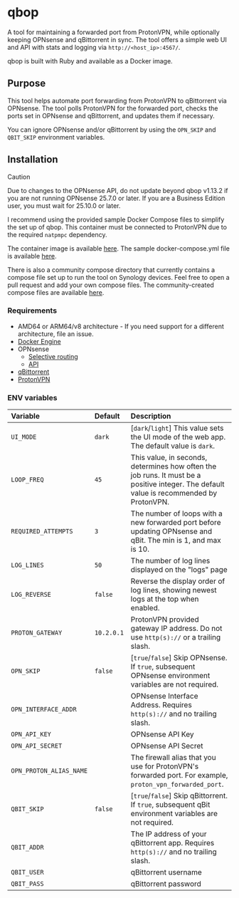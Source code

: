 # qbop
A tool for maintaining a forwarded port from ProtonVPN, while optionally keeping OPNsense and qBittorrent in sync. The tool offers a simple web UI and API with stats and logging via `http://<host_ip>:4567/`.

qbop is built with Ruby and available as a Docker image.

## Purpose
This tool helps automate port forwarding from ProtonVPN to qBittorrent via OPNsense. The tool polls ProtonVPN for the forwarded port, checks the ports set in OPNsense and qBittorrent, and updates them if necessary.

You can ignore OPNsense and/or qBittorrent by using the `OPN_SKIP` and `QBIT_SKIP` environment variables.

## Installation
> [!CAUTION]
> Due to changes to the OPNsense API, do not update beyond qbop v1.13.2 if you are not running OPNsense 25.7.0 or later. If you are a Business Edition user, you must wait for 25.10.0 or later.

I recommend using the provided sample Docker Compose files to simplify the set up of qbop. This container must be connected to ProtonVPN due to the required `natpmpc` dependency.

The container image is available [here](https://github.com/clajiness/qbop/pkgs/container/qbop). The sample docker-compose.yml file is available [here](https://github.com/clajiness/qbop/blob/main/docker-compose/docker-compose.yml).

There is also a community compose directory that currently contains a compose file set up to run the tool on Synology devices. Feel free to open a pull request and add your own compose files. The community-created compose files are available [here](https://github.com/clajiness/qbop/blob/main/docker-compose/community/).

### Requirements
* AMD64 or ARM64/v8 architecture - If you need support for a different architecture, file an issue.
* [Docker Engine](https://docs.docker.com/engine/install/)
* OPNsense
    * [Selective routing](https://docs.opnsense.org/manual/how-tos/wireguard-selective-routing.html)
    * [API](https://docs.opnsense.org/development/how-tos/api.html)
* [qBittorrent](https://www.qbittorrent.org/)
* [ProtonVPN](https://protonvpn.com/support/port-forwarding)

### ENV variables
| Variable | Default | Description |
| :--- | :--- | :--- |
| `UI_MODE` | `dark` | [`dark`/`light`] This value sets the UI mode of the web app. The default value is `dark`. |
| `LOOP_FREQ` | `45` | This value, in seconds, determines how often the job runs. It must be a positive integer. The default value is recommended by ProtonVPN. |
| `REQUIRED_ATTEMPTS` | `3` | The number of loops with a new forwarded port before updating OPNsense and qBit. The min is 1, and max is 10. |
| `LOG_LINES` | `50` | The number of log lines displayed on the "logs" page |
| `LOG_REVERSE` | `false` | Reverse the display order of log lines, showing newest logs at the top when enabled. |
| `PROTON_GATEWAY` | `10.2.0.1` | ProtonVPN provided gateway IP address. Do not use `http(s)://` or a trailing slash. |
| `OPN_SKIP` | `false` | [`true`/`false`] Skip OPNsense. If `true`, subsequent OPNsense environment variables are not required. |
| `OPN_INTERFACE_ADDR` | | OPNsense Interface Address. Requires `http(s)://` and no trailing slash. |
| `OPN_API_KEY` | | OPNsense API Key |
| `OPN_API_SECRET` | | OPNsense API Secret |
| `OPN_PROTON_ALIAS_NAME` | | The firewall alias that you use for ProtonVPN's forwarded port. For example, `proton_vpn_forwarded_port`. |
| `QBIT_SKIP` | `false` | [`true`/`false`] Skip qBittorrent. If `true`, subsequent qBit environment variables are not required. |
| `QBIT_ADDR` | | The IP address of your qBittorrent app. Requires `http(s)://` and no trailing slash. |
| `QBIT_USER` | | qBittorrent username |
| `QBIT_PASS` | | qBittorrent password |
